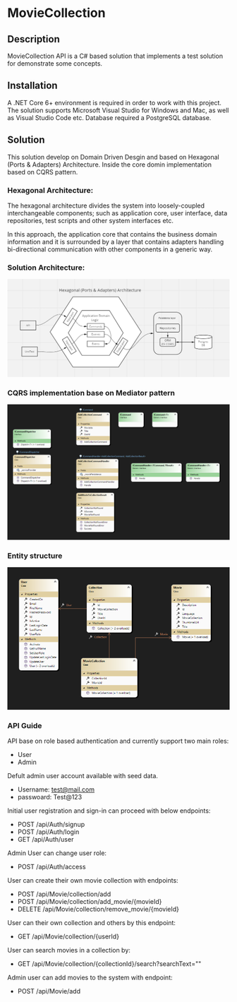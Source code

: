 # MovieCollection

## Description
MovieCollection API is a C# based solution that implements a test solution for demonstrate some concepts.

## Installation
A .NET Core 6+ environment is required in order to work with this project. The solution supports Microsoft Visual Studio for Windows and Mac, as well as Visual Studio Code etc.
Database required a PostgreSQL database.

## Solution
This solution develop on Domain Driven Desgin and based on Hexagonal (Ports & Adapters) Architecture. Inside the core domin implementation based on CQRS pattern.

### Hexagonal Architecture:
The hexagonal architecture divides the system into loosely-coupled interchangeable components; such as application core, user interface, data repositories, test scripts and other system interfaces etc.

In this approach, the application core that contains the business domain information and it is surrounded by a layer that contains adapters handling bi-directional communication with other components in a generic way.

### Solution Architecture:
![Solution Architecture](https://github.com/thushanmanujith/MovieCollection/blob/main/blob/Architecture.jpg?raw=true)

### CQRS implementation base on Mediator pattern
![CQRS implementation](https://github.com/thushanmanujith/MovieCollection/blob/main/blob/CQRS_Implementation.png?raw=true)

### Entity structure
![CQRS implementation](https://github.com/thushanmanujith/MovieCollection/blob/main/blob/EntityStructure.png?raw=true)

### API Guide
API base on role based authentication and currently support two main roles:
* User
* Admin
  
Defult admin user account available with seed data.
- Username: test@mail.com
- passwoard: Test@123

Initial user registration and sign-in can proceed with below endpoints:
- POST /api/Auth/signup
- POST /api/Auth/login
- GET /api/Auth/user

Admin User can change user role:
- POST /api/Auth/access

User can create their own movie collection with endpoints:
- POST /api/Movie/collection/add
- POST /api/Movie/collection/add_movie/{movieId}
- DELETE /api/Movie/collection/remove_movie/{movieId}

User can their own collection and others by this endpoint:
- GET /api/Movie/collection/{userId}

User can search movies in a collection by:
- GET /api/Movie/collection/{collectionId}/search?searchText=""
  
Admin user can add movies to the system with endpoint:
- POST /api/Movie/add
